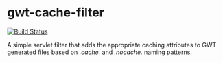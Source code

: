 gwt-cache-filter
================

[![Build Status](https://secure.travis-ci.org/realityforge/gwt-cache-filter.png?branch=master)](http://travis-ci.org/realityforge/gwt-cache-filter)

A simple servlet filter that adds the appropriate caching attributes to GWT generated files based on *.cache.* and *.nocache.* naming patterns.
